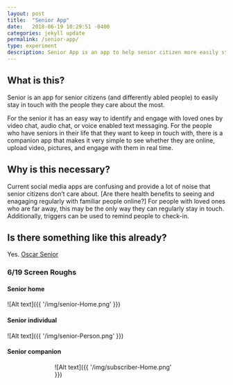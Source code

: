 ```yaml
---
layout: post
title:  "Senior App"
date:   2018-06-19 10:29:51 -0400
categories: jekyll update
permalink: /senior-app/
type: experiment
description: Senior App is an app to help senior citizen more easily stay in touch with loved ones
---
```

## What is this?

Senior is an app for senior citizens (and differently abled people) to easily stay in touch with the people they care about the most.

For the senior it has an easy way to identify and engage with loved ones by video chat, audio chat, or voice enabled text messaging. For the people who have seniors in their life that they want to keep in touch with, there is a companion app that makes it very simple to see whether they are online, upload video, pictures, and engage with them in real time.

## Why is this necessary?

Current social media apps are confusing and provide a lot of noise that senior citizens don’t care about. [Are there health benefits to seeing and enagaging regularly with familiar people online?] For people with loved ones who are far away, this may be the only way they can regularly stay in touch. Additionally, triggers can be used to remind people to check-in.

## Is there something like this already?

Yes. [Oscar Senior][oscarsenior-link]

### 6/19 Screen Roughs

#### Senior home
![Alt text]({{ '/img/senior-Home.png' }})

#### Senior individual
![Alt text]({{ '/img/senior-Person.png' }})

#### Senior companion
<span style="display: block; width: 285px; margin: 0 auto;">![Alt text]({{ '/img/subscriber-Home.png' }})</span>

[oscarsenior-link]: https://www.oscarsenior.com
